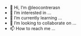- 👋 Hi, I’m @leocontrerasn
- 👀 I’m interested in ...
- 🌱 I’m currently learning ...
- 💞️ I’m looking to collaborate on ...
- 📫 How to reach me ...

<!---
leocontrerasn/leocontrerasn is a ✨ special ✨ repository because its `README.md` (this file) appears on your GitHub profile.
You can click the Preview link to take a look at your changes.
--->
